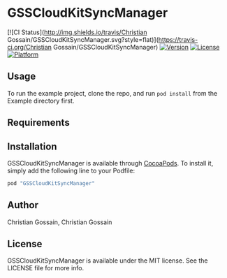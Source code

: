# GSSCloudKitSyncManager

[![CI Status](http://img.shields.io/travis/Christian Gossain/GSSCloudKitSyncManager.svg?style=flat)](https://travis-ci.org/Christian Gossain/GSSCloudKitSyncManager)
[![Version](https://img.shields.io/cocoapods/v/GSSCloudKitSyncManager.svg?style=flat)](http://cocoapods.org/pods/GSSCloudKitSyncManager)
[![License](https://img.shields.io/cocoapods/l/GSSCloudKitSyncManager.svg?style=flat)](http://cocoapods.org/pods/GSSCloudKitSyncManager)
[![Platform](https://img.shields.io/cocoapods/p/GSSCloudKitSyncManager.svg?style=flat)](http://cocoapods.org/pods/GSSCloudKitSyncManager)

## Usage

To run the example project, clone the repo, and run `pod install` from the Example directory first.

## Requirements

## Installation

GSSCloudKitSyncManager is available through [CocoaPods](http://cocoapods.org). To install
it, simply add the following line to your Podfile:

```ruby
pod "GSSCloudKitSyncManager"
```

## Author

Christian Gossain, Christian Gossain

## License

GSSCloudKitSyncManager is available under the MIT license. See the LICENSE file for more info.
